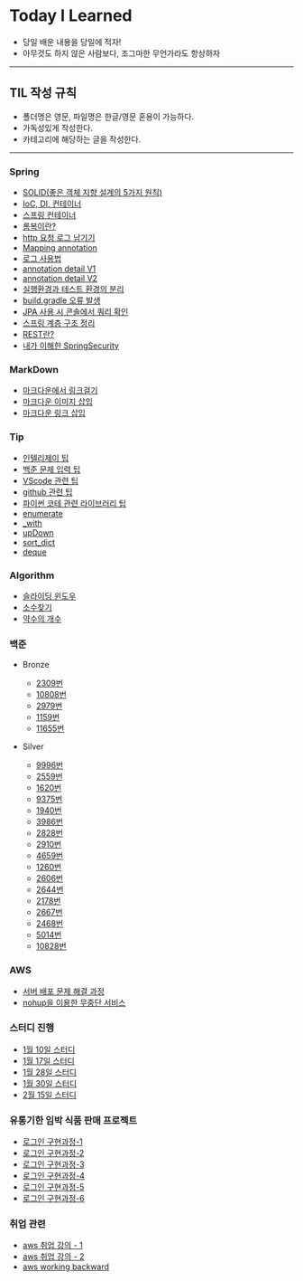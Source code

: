# Today I Learned

* 당일 배운 내용을 당일에 적자!
* 아무것도 하지 않은 사람보다, 조그마한 무언가라도 항상하자
---
## TIL 작성 규칙
* 폴더명은 영문, 파일명은 한글/영문 혼용이 가능하다.
* 가독성있게 작성한다.
* 카테고리에 해당하는 글을 작성한다.
--- 
### Spring
* [SOLID(좋은 객체 지향 설계의 5가지 원칙)](https://github.com/JAEYEONsss/TIL/blob/main/Spring/SOLID.md)
* [IoC, DI, 컨테이너](https://github.com/JAEYEONsss/TIL/blob/main/Spring/Basic.md)
* [스프링 컨테이너](https://github.com/JAEYEONsss/TIL/blob/main/Spring/SpringContainer.md)
* [롬복이란?](https://github.com/JAEYEONsss/TIL/blob/main/Spring/Lombok.md)
* [http 요청 로그 남기기](https://github.com/JAEYEONsss/TIL/blob/main/Spring/CheckLog.md)
* [Mapping annotation](https://github.com/JAEYEONsss/TIL/blob/main/Spring/Mapping.md)
* [로그 사용법](https://github.com/JAEYEONsss/TIL/blob/main/Spring/LogBasic.md)
* [annotation detail V1](https://github.com/JAEYEONsss/TIL/blob/main/Spring/MappingDetail.md)
* [annotation detail V2](https://github.com/JAEYEONsss/TIL/blob/main/MOGAKSO/0117/0117.md)
* [실행환경과 테스트 환경의 분리](https://github.com/JAEYEONsss/TIL/blob/main/Spring/SeparationTest.md)
* [build.gradle 오류 발생](https://github.com/JAEYEONsss/TIL/blob/main/Spring/Error.md)
* [JPA 사용 시 콘솔에서 쿼리 확인](https://github.com/JAEYEONsss/TIL/blob/main/Spring/JPA_log.md)
* [스프링 계층 구조 정리](https://github.com/JAEYEONsss/TIL/blob/main/Spring/LayerdArchitecture.md)
* [REST란?](https://github.com/JAEYEONsss/TIL/blob/main/Spring/REST_API.md)
* [내가 이해한 SpringSecurity](https://github.com/JAEYEONsss/TIL/blob/main/Spring/SpringSeucurity.md)

### MarkDown
* [마크다운에서 링크걸기](https://github.com/JAEYEONsss/TIL/blob/main/MarkDown/Link.md)
* [마크다운 이미지 삽입](https://github.com/JAEYEONsss/TIL/blob/main/MarkDown/Image.md)
* [마크다운 링크 삽입](https://github.com/JAEYEONsss/TIL/blob/main/MarkDown/Code.md)

### Tip
* [인텔리제이 팁](https://github.com/JAEYEONsss/TIL/blob/main/TIP/ShortCut.md)
* [백준 문제 입력 팁](https://github.com/JAEYEONsss/TIL/blob/main/TIP/BaekJoon.md)
* [VScode 관련 팁](https://github.com/JAEYEONsss/TIL/blob/main/TIP/VScode.md)
* [github 관련 팁](https://github.com/JAEYEONsss/TIL/blob/main/TIP/Github.md)
* [파이썬 코테 관련 라이브러리 팁](https://github.com/JAEYEONsss/TIL/blob/main/TIP/Python/library.md)
* [enumerate](https://github.com/JAEYEONsss/TIL/blob/main/TIP/Python/enumerate.md)
* [_with](https://github.com/JAEYEONsss/TIL/blob/main/TIP/Python/startAndEnd.md)
* [upDown](https://github.com/JAEYEONsss/TIL/blob/main/TIP/Python/up_down.md)
* [sort_dict](https://github.com/JAEYEONsss/TIL/blob/main/TIP/Python/sorting_dict.md)
* [deque](https://github.com/JAEYEONsss/TIL/blob/main/TIP/Python/deque.md)



### Algorithm
* [슬라이딩 윈도우](https://github.com/JAEYEONsss/TIL/blob/main/Algorithm/%EC%8A%AC%EB%9D%BC%EC%9D%B4%EB%94%A9%20%EC%9C%88%EB%8F%84%EC%9A%B0.md)
* [소수찾기](https://github.com/JAEYEONsss/TIL/blob/main/Algorithm/findPrimeNum.md)
* [약수의 개수](https://github.com/JAEYEONsss/TIL/blob/main/Algorithm/findDivisor.md)
### 백준
- Bronze
    * [2309번](https://github.com/JAEYEONsss/TIL/blob/main/Bronze/2309.py)
    * [10808번](https://github.com/JAEYEONsss/TIL/blob/main/Bronze/10808.py)
    * [2979번](https://github.com/JAEYEONsss/TIL/blob/main/Bronze/2979.py)
    * [1159번](https://github.com/JAEYEONsss/TIL/blob/main/Bronze/1159.py)
    * [11655번](https://github.com/JAEYEONsss/TIL/blob/main/Bronze/11655.py)
   
- Silver
    * [9996번](https://github.com/JAEYEONsss/TIL/blob/main/Silver/9996.py)
    * [2559번](https://github.com/JAEYEONsss/TIL/blob/main/Silver/2559.py)
    * [1620번](https://github.com/JAEYEONsss/TIL/blob/main/Silver/1620.py)
    * [9375번](https://github.com/JAEYEONsss/TIL/blob/main/Silver/9375.py)
    * [1940번](https://github.com/JAEYEONsss/TIL/blob/main/Silver/1940.py)
    * [3986번](https://github.com/JAEYEONsss/TIL/blob/main/Silver/3986.py)
    * [2828번](https://github.com/JAEYEONsss/TIL/blob/main/Silver/2828.py)
    * [2910번](https://github.com/JAEYEONsss/TIL/blob/main/Silver/2910.py)
    * [4659번](https://github.com/JAEYEONsss/TIL/blob/main/Silver/4659.py)
    * [1260번](https://github.com/JAEYEONsss/TIL/blob/main/Silver/1260.py)
    * [2606번](https://github.com/JAEYEONsss/TIL/blob/main/Silver/2606.py)
    * [2644번](https://github.com/JAEYEONsss/TIL/blob/main/Silver/2644.py)
    * [2178번](https://github.com/JAEYEONsss/TIL/blob/main/Silver/2178.py)
    * [2667번](https://github.com/JAEYEONsss/TIL/blob/main/Silver/2667.py)
    * [2468번](https://github.com/JAEYEONsss/TIL/blob/main/Silver/2468.py)
    * [5014번](https://github.com/JAEYEONsss/TIL/blob/main/Silver/5014.py)
    * [10828번](https://github.com/JAEYEONsss/TIL/blob/main/Silver/10828.py)


### AWS
* [서버 배포 문제 해결 과정](https://github.com/JAEYEONsss/TIL/blob/main/AWS/%EB%AA%A8%EA%B0%81%EC%86%8C_0130_%EA%B4%80%EB%A0%A8.md)
* [nohup을 이용한 무중단 서비스](https://github.com/JAEYEONsss/TIL/blob/main/AWS/%EB%AC%B4%EC%A4%91%EB%8B%A8%EC%84%9C%EB%B9%84%EC%8A%A4.md)

### 스터디 진행
* [1월 10일 스터디](https://github.com/JAEYEONsss/TIL/blob/main/Study/0110/0110.md)
* [1월 17일 스터디](https://github.com/JAEYEONsss/TIL/blob/main/Study/0117/0117.md)
* [1월 28일 스터디](https://github.com/JAEYEONsss/TIL/blob/main/Study/0128/0128.md)
* [1월 30일 스터디](https://github.com/JAEYEONsss/TIL/blob/main/Study/0130/0130.md)
* [2월 15일 스터디](https://github.com/JAEYEONsss/TIL/blob/main/Study/0215/0215.md)

### 유통기한 임박 식품 판매 프로젝트
* [로그인 구현과정-1](https://github.com/JAEYEONsss/TIL/blob/main/Paran/Login_1.md)
* [로그인 구현과정-2](https://github.com/JAEYEONsss/TIL/blob/main/Paran/Login_2.md)
* [로그인 구현과정-3](https://github.com/JAEYEONsss/TIL/blob/main/Paran/Login_3.md)
* [로그인 구현과정-4](https://github.com/JAEYEONsss/TIL/blob/main/Paran/Login_4.md)
* [로그인 구현과정-5](https://github.com/JAEYEONsss/TIL/blob/main/Paran/Login_5.md)
* [로그인 구현과정-6](https://github.com/JAEYEONsss/TIL/blob/main/Paran/Login_6.md)

### 취업 관련
* [aws 취업 강의 - 1](https://github.com/JAEYEONsss/TIL/blob/main/employment/AWS_Session_1.md)
* [aws 취업 강의 - 2](https://github.com/JAEYEONsss/TIL/blob/main/employment/AWS_Session_2.md)
* [aws working backward](https://github.com/JAEYEONsss/TIL/blob/main/employment/AWS_Working_Backward.md)